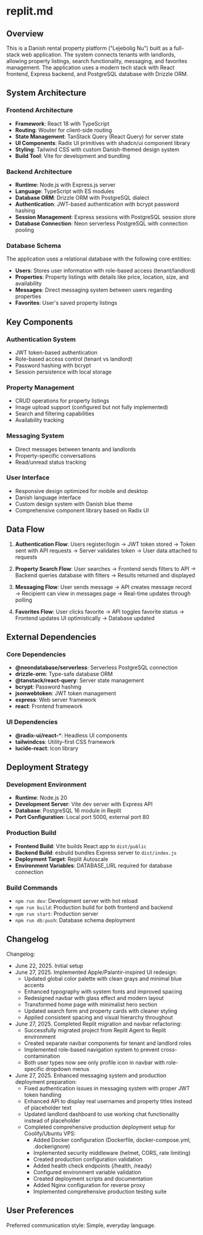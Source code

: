# replit.md

## Overview

This is a Danish rental property platform ("Lejebolig Nu") built as a full-stack web application. The system connects tenants with landlords, allowing property listings, search functionality, messaging, and favorites management. The application uses a modern tech stack with React frontend, Express backend, and PostgreSQL database with Drizzle ORM.

## System Architecture

### Frontend Architecture
- **Framework**: React 18 with TypeScript
- **Routing**: Wouter for client-side routing
- **State Management**: TanStack Query (React Query) for server state
- **UI Components**: Radix UI primitives with shadcn/ui component library
- **Styling**: Tailwind CSS with custom Danish-themed design system
- **Build Tool**: Vite for development and bundling

### Backend Architecture
- **Runtime**: Node.js with Express.js server
- **Language**: TypeScript with ES modules
- **Database ORM**: Drizzle ORM with PostgreSQL dialect
- **Authentication**: JWT-based authentication with bcrypt password hashing
- **Session Management**: Express sessions with PostgreSQL session store
- **Database Connection**: Neon serverless PostgreSQL with connection pooling

### Database Schema
The application uses a relational database with the following core entities:
- **Users**: Stores user information with role-based access (tenant/landlord)
- **Properties**: Property listings with details like price, location, size, and availability
- **Messages**: Direct messaging system between users regarding properties
- **Favorites**: User's saved property listings

## Key Components

### Authentication System
- JWT token-based authentication
- Role-based access control (tenant vs landlord)
- Password hashing with bcrypt
- Session persistence with local storage

### Property Management
- CRUD operations for property listings
- Image upload support (configured but not fully implemented)
- Search and filtering capabilities
- Availability tracking

### Messaging System
- Direct messages between tenants and landlords
- Property-specific conversations
- Read/unread status tracking

### User Interface
- Responsive design optimized for mobile and desktop
- Danish language interface
- Custom design system with Danish blue theme
- Comprehensive component library based on Radix UI

## Data Flow

1. **Authentication Flow**: Users register/login → JWT token stored → Token sent with API requests → Server validates token → User data attached to requests

2. **Property Search Flow**: User searches → Frontend sends filters to API → Backend queries database with filters → Results returned and displayed

3. **Messaging Flow**: User sends message → API creates message record → Recipient can view in messages page → Real-time updates through polling

4. **Favorites Flow**: User clicks favorite → API toggles favorite status → Frontend updates UI optimistically → Database updated

## External Dependencies

### Core Dependencies
- **@neondatabase/serverless**: Serverless PostgreSQL connection
- **drizzle-orm**: Type-safe database ORM
- **@tanstack/react-query**: Server state management
- **bcrypt**: Password hashing
- **jsonwebtoken**: JWT token management
- **express**: Web server framework
- **react**: Frontend framework

### UI Dependencies
- **@radix-ui/react-***: Headless UI components
- **tailwindcss**: Utility-first CSS framework
- **lucide-react**: Icon library

## Deployment Strategy

### Development Environment
- **Runtime**: Node.js 20
- **Development Server**: Vite dev server with Express API
- **Database**: PostgreSQL 16 module in Replit
- **Port Configuration**: Local port 5000, external port 80

### Production Build
- **Frontend Build**: Vite builds React app to `dist/public`
- **Backend Build**: esbuild bundles Express server to `dist/index.js`
- **Deployment Target**: Replit Autoscale
- **Environment Variables**: DATABASE_URL required for database connection

### Build Commands
- `npm run dev`: Development server with hot reload
- `npm run build`: Production build for both frontend and backend
- `npm run start`: Production server
- `npm run db:push`: Database schema deployment

## Changelog

Changelog:
- June 22, 2025. Initial setup
- June 27, 2025. Implemented Apple/Palantir-inspired UI redesign:
  - Updated global color palette with clean grays and minimal blue accents
  - Enhanced typography with system fonts and improved spacing
  - Redesigned navbar with glass effect and modern layout
  - Transformed home page with minimalist hero section
  - Updated search form and property cards with cleaner styling
  - Applied consistent spacing and visual hierarchy throughout
- June 27, 2025. Completed Replit migration and navbar refactoring:
  - Successfully migrated project from Replit Agent to Replit environment
  - Created separate navbar components for tenant and landlord roles
  - Implemented role-based navigation system to prevent cross-contamination
  - Both user types now see only profile icon in navbar with role-specific dropdown menus
- June 27, 2025. Enhanced messaging system and production deployment preparation:
  - Fixed authentication issues in messaging system with proper JWT token handling
  - Enhanced API to display real usernames and property titles instead of placeholder text
  - Updated landlord dashboard to use working chat functionality instead of placeholder
  - Completed comprehensive production deployment setup for Coolify/Ubuntu VPS:
    * Added Docker configuration (Dockerfile, docker-compose.yml, .dockerignore)
    * Implemented security middleware (helmet, CORS, rate limiting)
    * Created production configuration validation
    * Added health check endpoints (/health, /ready)
    * Configured environment variable validation
    * Created deployment scripts and documentation
    * Added Nginx configuration for reverse proxy
    * Implemented comprehensive production testing suite

## User Preferences

Preferred communication style: Simple, everyday language.